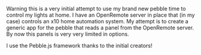 Warning this is a very initial attempt to use my brand new pebble time to control my lights at home.
I have an OpenRemote server in place that (in my case) controls an x10 home automation system.
My attempt is to create a generic app for the pebble that reads a panel from the OpenRemote server.
By now this panels is very very limited in options.

I use the Pebble.js framework thanks to the initial creators!



[API Reference]: #api-reference
[Using Images]: #using-images
[Using Fonts]: #using-fonts

[Clock]: #clock
[Window]: #window
[Card]: #card
[Menu]: #menu
[Element]: #element
[Circle]: #circle
[Image]: #image
[Rect]: #rect
[Text]: #text
[TimeText]: #timetext
[three.js Vector2]: http://threejs.org/docs/#Reference/Math/Vector2
